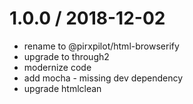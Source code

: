 
1.0.0 / 2018-12-02
==================

 * rename to @pirxpilot/html-browserify
 * upgrade to through2
 * modernize code
 * add mocha - missing dev dependency
 * upgrade htmlclean
